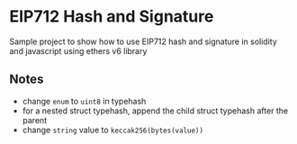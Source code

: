# EIP712 Hash and Signature
Sample project to show how to use EIP712 hash and signature in solidity and javascript using ethers v6 library

## Notes
- change `enum` to `uint8` in typehash
- for a nested struct typehash, append the child struct typehash after the parent
- change `string` value to `keccak256(bytes(value))`